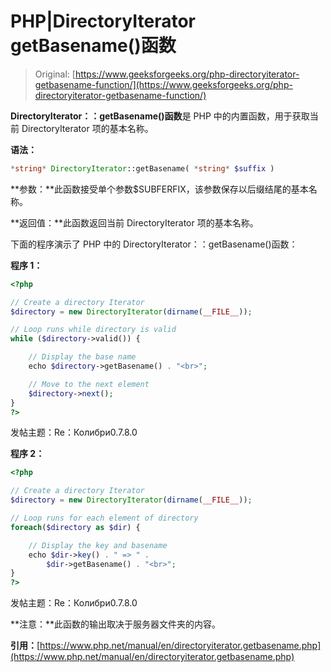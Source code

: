 # PHP|DirectoryIterator getBasename()函数

> Original: [https://www.geeksforgeeks.org/php-directoryiterator-getbasename-function/](https://www.geeksforgeeks.org/php-directoryiterator-getbasename-function/)

**DirectoryIterator：：getBasename()函数**是 PHP 中的内置函数，用于获取当前 DirectoryIterator 项的基本名称。

**语法：**

```php
*string* DirectoryIterator::getBasename( *string* $suffix )
```

**参数：**此函数接受单个参数$SUBFERFIX，该参数保存以后缀结尾的基本名称。

**返回值：**此函数返回当前 DirectoryIterator 项的基本名称。

下面的程序演示了 PHP 中的 DirectoryIterator：：getBasename()函数：

**程序 1：**

```php
<?php

// Create a directory Iterator
$directory = new DirectoryIterator(dirname(__FILE__));

// Loop runs while directory is valid
while ($directory->valid()) {

    // Display the base name
    echo $directory->getBasename() . "<br>";

    // Move to the next element
    $directory->next();
}
?>
```

发帖主题：Re：Колибри0.7.8.0

**程序 2：**

```php
<?php

// Create a directory Iterator
$directory = new DirectoryIterator(dirname(__FILE__));

// Loop runs for each element of directory
foreach($directory as $dir) {

    // Display the key and basename
    echo $dir->key() . " => " . 
        $dir->getBasename() . "<br>";
}
?>
```

发帖主题：Re：Колибри0.7.8.0

**注意：**此函数的输出取决于服务器文件夹的内容。

**引用：**[https://www.php.net/manual/en/directoryiterator.getbasename.php](https://www.php.net/manual/en/directoryiterator.getbasename.php)